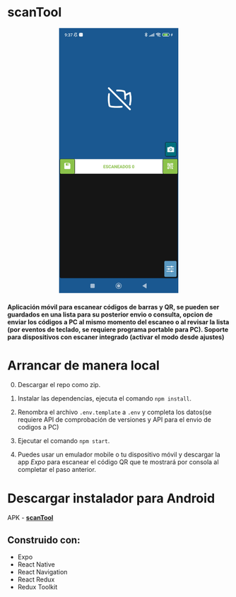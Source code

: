 # scanTool

<p align='center'>
  <img src="./assets/scanTool.gif" height="600px"/>
</p>

#### Aplicación móvil para escanear códigos de barras y QR, se pueden ser guardados en una lista para su posterior envio o consulta, opcion de enviar los códigos a PC al mismo momento del escaneo o al revisar la lista (por eventos de teclado, se requiere programa portable para PC). Soporte para dispositivos con escaner integrado (activar el modo desde ajustes)

# Arrancar de manera local

0. Descargar el repo como zip.

1. Instalar las dependencias, ejecuta el comando `npm install`.

2. Renombra el archivo `.env.template` a `.env` y completa los datos(se requiere API de comprobación de versiones y API para el envio de codigos a PC)

3. Ejecutar el comando `npm start`.

4. Puedes usar un emulador mobile o tu dispositivo móvil y descargar la app *Expo* para escanear el código QR que te mostrará por consola al completar el paso anterior.


# Descargar instalador para Android

APK - **<a href="https://drive.google.com/file/d/11nYEKIfKfm8wjaOzvbwzkhwX6GP6JTjJ/view?usp=drive_link" target="_blank" rel="noreferrer">scanTool</a>**


## Construido con:

- Expo
- React Native
- React Navigation
- React Redux
- Redux Toolkit


